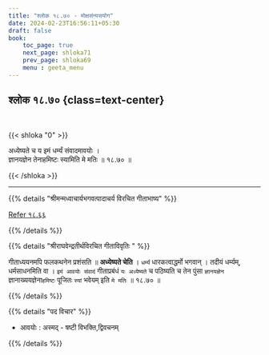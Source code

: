 ```yaml
---
title: "श्लोक १८.७० - मोक्षसंन्यसयोग"
date: 2024-02-23T16:56:11+05:30
draft: false
book:
    toc_page: true
    next_page: shloka71
    prev_page: shloka69
    menu : geeta_menu
---
```


## श्लोक १८.७० {class=text-center}

<br/>

{{< shloka  "0"  >}}

अध्येष्यते च य इमं धर्म्यं संवादमावयोः ।  
ज्ञानयज्ञेन तेनाहमिष्टः स्यामिति मे मतिः ॥ १८.७० ॥

{{< /shloka >}}

---


{{% details "श्रीमन्मध्वाचार्यभगवत्पादाचर्य विरचित  गीताभाष्य" %}}

[Refer १८.६६](../shloka66)

{{% /details %}}


{{% details "श्रीराघवेन्द्रतीर्थविरचित गीताविवृतिः " %}}

गीताध्ययनमपि फलकथनेन प्रशंसति ॥ **अध्येष्यते चेति** । `धर्म्यं`
धारकत्वाद्धर्मो भगवान्‌ । तदीयं धर्म्यम्‌, धर्मसाधनमिति वा । 
`इमं आवयोः संवादं`
गीताप्रबंधं `यः अध्येष्यते` च पठिष्यति च तेन पुंसा `ज्ञानयज्ञेन`
ज्ञानाख्ययज्ञेना`हमिष्टः` पूजितः `स्यां` भवेयम्‌ इति `मे मतिः` ॥ १८.७० ॥

{{% /details %}}



{{% details "पद विचार" %}}

- आवयोः :  अस्मद् - षष्टी विभक्ति,द्विवचनम् 

{{% /details %}}
